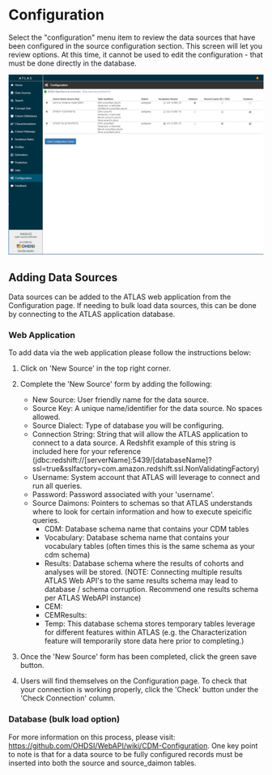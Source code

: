 # Configuration

Select the "configuration" menu item to review the data sources that have been configured in the source configuration section. This screen will let you review options. At this time, it cannot be used to edit the configuration  - that must be done directly in the database.

<img src="images/configuration/atlas_configuration.png">

## Adding Data Sources

Data sources can be added to the ATLAS web application from the Configuration page.  If needing to bulk load data sources, this can be done by connecting to the ATLAS application database.

### Web Application
To add data via the web application please follow the instructions below:

1. Click on 'New Source' in the top right corner.

2. Complete the 'New Source' form by adding the following:
    + New Source:  User friendly name for the data source.
    + Source Key:  A unique name/identifier for the data source.  No spaces allowed.  
    + Source Dialect:  Type of database you will be configuring.
    + Connection String:  String that will allow the ATLAS application to connect to a data source.  A Redshfit example of this string is included here for your reference (jdbc:redshift://[serverName]:5439/[databaseName]?ssl=true&sslfactory=com.amazon.redshift.ssl.NonValidatingFactory)
    + Username:  System account that ATLAS will leverage to connect and run all queries.
    + Password:  Password associated with your 'username'.
    + Source Daimons:  Pointers to schemas so that ATLAS understands where to look for certain information and how to execute speicific queries.
      + CDM:  Database schema name that contains your CDM tables
      + Vocabulary:  Database schema name that contains your vocabulary tables (often times this is the same schema as your cdm schema)
      + Results:  Database schema where the results of cohorts and analyses will be stored.  (NOTE:  Connecting multiple results ATLAS Web API's to the same results schema may lead to database / schema corruption.  Recommend one results schema per ATLAS WebAPI instance)
      + CEM:
      + CEMResults:
      + Temp:  This database schema stores temporary tables leverage for different features within ATLAS (e.g. the Characterization feature will temporarily store data here prior to completing.)
3. Once the 'New Source' form has been completed, click the green save button.
4. Users will find themselves on the Configuration page.  To check that your connection is working properly, click the 'Check' button under the 'Check Connection' column.
  
### Database (bulk load option)
For more information on this process, please visit:  https://github.com/OHDSI/WebAPI/wiki/CDM-Configuration.  One key point to note is that for a data source to be fully configured records must be inserted into both the source and source_daimon tables.